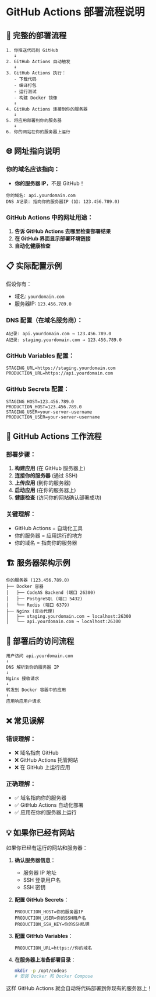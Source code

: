 # GitHub Actions 部署流程说明

## 🔄 完整的部署流程

```
1. 你推送代码到 GitHub
   ↓
2. GitHub Actions 自动触发
   ↓  
3. GitHub Actions 执行：
   - 下载代码
   - 编译打包
   - 运行测试
   - 构建 Docker 镜像
   ↓
4. GitHub Actions 连接到你的服务器
   ↓
5. 将应用部署到你的服务器
   ↓
6. 你的网站在你的服务器上运行
```

## 🌐 网址指向说明

### 你的域名应该指向：
- **你的服务器 IP**，不是 GitHub！

```
你的域名: api.yourdomain.com
DNS A记录: 指向你的服务器IP (如: 123.456.789.0)
```

### GitHub Actions 中的网址用途：
1. **告诉 GitHub Actions 去哪里检查部署结果**
2. **在 GitHub 界面显示部署环境链接**
3. **自动化健康检查**

## 📋 实际配置示例

假设你有：
- 域名: `yourdomain.com`
- 服务器IP: `123.456.789.0`

### DNS 配置（在域名服务商）：
```
A记录: api.yourdomain.com → 123.456.789.0
A记录: staging.yourdomain.com → 123.456.789.0
```

### GitHub Variables 配置：
```
STAGING_URL=https://staging.yourdomain.com
PRODUCTION_URL=https://api.yourdomain.com
```

### GitHub Secrets 配置：
```
STAGING_HOST=123.456.789.0
PRODUCTION_HOST=123.456.789.0
STAGING_USER=your-server-username
PRODUCTION_USER=your-server-username
```

## 🔧 GitHub Actions 工作流程

### 部署步骤：
1. **构建应用** (在 GitHub 服务器上)
2. **连接你的服务器** (通过 SSH)
3. **上传应用** (到你的服务器)
4. **启动应用** (在你的服务器上)
5. **健康检查** (访问你的网站确认部署成功)

### 关键理解：
- GitHub Actions = 自动化工具
- 你的服务器 = 应用运行的地方
- 你的域名 = 指向你的服务器

## 🏗️ 服务器架构示例

```
你的服务器 (123.456.789.0)
├── Docker 容器
│   ├── CodeAS Backend (端口 26300)
│   ├── PostgreSQL (端口 5432)
│   └── Redis (端口 6379)
├── Nginx (反向代理)
│   ├── staging.yourdomain.com → localhost:26300
│   └── api.yourdomain.com → localhost:26300
```

## 🚀 部署后的访问流程

```
用户访问 api.yourdomain.com
↓
DNS 解析到你的服务器 IP
↓
Nginx 接收请求
↓
转发到 Docker 容器中的应用
↓
应用响应用户请求
```

## ❌ 常见误解

### 错误理解：
- ❌ 域名指向 GitHub
- ❌ GitHub Actions 托管网站
- ❌ 在 GitHub 上运行应用

### 正确理解：
- ✅ 域名指向你的服务器
- ✅ GitHub Actions 自动化部署
- ✅ 应用在你的服务器上运行

## 💡 如果你已经有网站

如果你已经有运行的网站和服务器：

1. **确认服务器信息**：
   - 服务器 IP 地址
   - SSH 登录用户名
   - SSH 密钥

2. **配置 GitHub Secrets**：
   ```
   PRODUCTION_HOST=你的服务器IP
   PRODUCTION_USER=你的SSH用户名
   PRODUCTION_SSH_KEY=你的SSH私钥
   ```

3. **配置 GitHub Variables**：
   ```
   PRODUCTION_URL=https://你的域名
   ```

4. **在服务器上准备部署目录**：
   ```bash
   mkdir -p /opt/codeas
   # 安装 Docker 和 Docker Compose
   ```

这样 GitHub Actions 就会自动将代码部署到你现有的服务器上！
